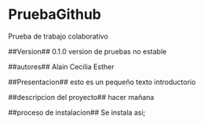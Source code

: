 # PruebaGithub
 Prueba de trabajo colaborativo

##Version##
0.1.0 version de pruebas no estable

##autores##
Alain
Cecilia
Esther

##Presentacion##
esto es un pequeño texto introductorio

##descripcion del proyecto##
hacer mañana

##proceso de instalacion##
Se instala asi;

